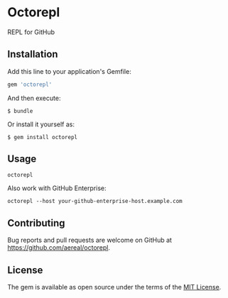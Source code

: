 # Octorepl

REPL for GitHub

## Installation

Add this line to your application's Gemfile:

```ruby
gem 'octorepl'
```

And then execute:

    $ bundle

Or install it yourself as:

    $ gem install octorepl

## Usage

```
octorepl
```

Also work with GitHub Enterprise:

```
octorepl --host your-github-enterprise-host.example.com
```

## Contributing

Bug reports and pull requests are welcome on GitHub at https://github.com/aereal/octorepl.

## License

The gem is available as open source under the terms of the [MIT License](http://opensource.org/licenses/MIT).

